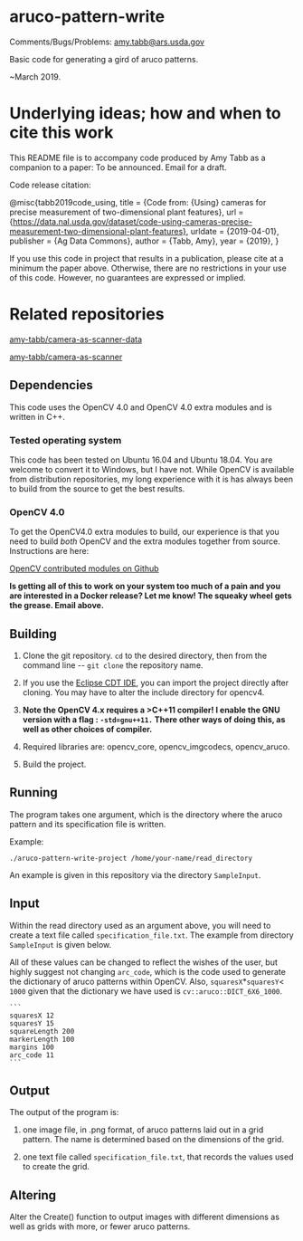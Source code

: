 # aruco-pattern-write

Comments/Bugs/Problems: amy.tabb@ars.usda.gov

Basic code for generating a gird of aruco patterns.

~March 2019.  


# Underlying ideas; how and when to cite this work

This README file is to accompany code produced by Amy Tabb as a companion to a paper:
To be announced. Email for a draft.



Code release citation:

@misc{tabb2019code_using,
	title = {Code from: {Using} cameras for precise measurement of two-dimensional plant features},
	url = {https://data.nal.usda.gov/dataset/code-using-cameras-precise-measurement-two-dimensional-plant-features},
	urldate = {2019-04-01},
	publisher = {Ag Data Commons},
	author = {Tabb, Amy},
	year = {2019},
}


If you use this code in project that results in a publication, please cite at a minimum the paper above.  Otherwise, there are no restrictions in your use of this code.  However, no guarantees are expressed or implied.

# Related repositories

[amy-tabb/camera-as-scanner-data](https://github.com/amy-tabb/camera-as-scanner-data)

[amy-tabb/camera-as-scanner](https://github.com/amy-tabb/camera-as-scanner)

## Dependencies

This code uses the OpenCV 4.0 and OpenCV 4.0 extra modules and is written in C++.

### Tested operating system

This code has been tested on Ubuntu 16.04 and Ubuntu 18.04.  You are welcome to convert it to Windows, but I have not.  While OpenCV is available from distribution repositories, my long experience with it is has always been to build from the source to get the best results.

### OpenCV 4.0

To get the OpenCV4.0 extra modules to build, our experience is that you need to build *both* OpenCV and the extra modules together from source.  Instructions are here:

[OpenCV contributed modules on Github](https://github.com/opencv/opencv_contrib)

**Is getting all of this to work on your system too much of a pain and you are interested in a Docker release?  Let me know!  The squeaky wheel gets the grease.  Email above.**

## Building 

 1. Clone the git repository.  `cd` to the desired directory, then from the command line  -- ` git clone ` the repository name.
 
 2. If you use the [Eclipse CDT IDE](https://www.eclipse.org/cdt/), you can import the project directly after cloning.  You may have to alter the include directory for opencv4.  

2. **Note the OpenCV 4.x requires a >C++11 compiler!  I enable the GNU version with a flag : `-std=gnu++11.`  There other ways of doing this, as well as other choices of compiler.**

3. Required libraries are: opencv_core, opencv_imgcodecs, opencv_aruco.

4. Build the project.


## Running

The program takes one argument, which is the directory where the aruco pattern and its specification file is written.

Example:

```
./aruco-pattern-write-project /home/your-name/read_directory
```

An example is given in this repository via the directory `SampleInput`.

## Input   

Within the read directory used as an argument above, you will need to create a text file called `specification_file.txt`.  The example from directory `SampleInput` is given below. 

All of these values can be changed to reflect the wishes of the user, but highly suggest not changing `arc_code`, which is the code used to generate the dictionary of aruco patterns within OpenCV.  Also, `squaresX`*`squaresY`< `1000` given that the dictionary we have used is `cv::aruco::DICT_6X6_1000`.  

	```
	squaresX 12
	squaresY 15
	squareLength 200
	markerLength 100
	margins 100
	arc_code 11
	```

## Output

The output of the program is:

1. one image file, in .png format, of aruco patterns laid out in a grid pattern.  The name is determined based on the dimensions of the grid.  

2. one text file called `specification_file.txt`, that records the values used to create the grid.

## Altering

Alter the Create() function to output images with different dimensions as well as grids with more, or fewer aruco patterns.

	
